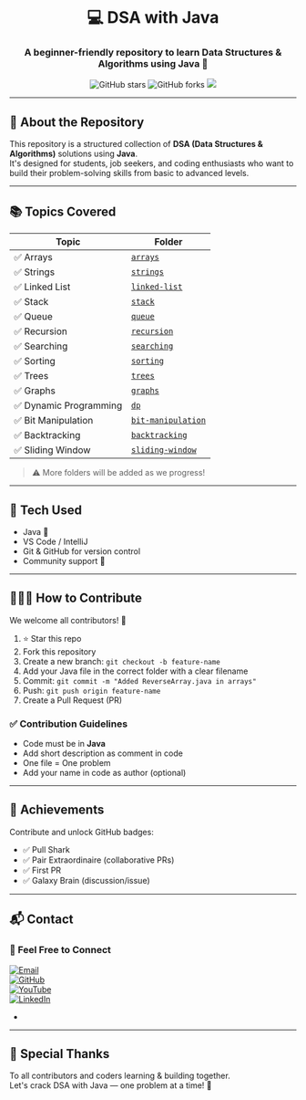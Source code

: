 <h1 align="center">💻 DSA with Java</h1>
<h3 align="center">A beginner-friendly repository to learn Data Structures & Algorithms using Java 🚀</h3>

<p align="center">
  <img src="https://img.shields.io/github/stars/codeByunique/dsa-with-java?style=social" alt="GitHub stars"/>
  <img src="https://img.shields.io/github/forks/codeByunique/dsa-with-java?style=social" alt="GitHub forks"/>
  <img src="https://img.shields.io/badge/Language-Java-blue?style=flat-square&logo=java">
</p>

---

## 📌 About the Repository

This repository is a structured collection of **DSA (Data Structures & Algorithms)** solutions using **Java**.  
It's designed for students, job seekers, and coding enthusiasts who want to build their problem-solving skills from basic to advanced levels.

---

## 📚 Topics Covered

| Topic | Folder |
|-------|--------|
| ✅ Arrays | [`arrays`](./arrays) |
| ✅ Strings | [`strings`](./strings) |
| ✅ Linked List | [`linked-list`](./linked-list) |
| ✅ Stack | [`stack`](./stack) |
| ✅ Queue | [`queue`](./queue) |
| ✅ Recursion | [`recursion`](./recursion) |
| ✅ Searching | [`searching`](./searching) |
| ✅ Sorting | [`sorting`](./sorting) |
| ✅ Trees | [`trees`](./trees) |
| ✅ Graphs | [`graphs`](./graphs) |
| ✅ Dynamic Programming | [`dp`](./dp) |
| ✅ Bit Manipulation | [`bit-manipulation`](./bit-manipulation) |
| ✅ Backtracking | [`backtracking`](./backtracking) |
| ✅ Sliding Window | [`sliding-window`](./sliding-window) |

> ⚠️ More folders will be added as we progress!

---

## 🔧 Tech Used

- Java 🧠
- VS Code / IntelliJ
- Git & GitHub for version control
- Community support 🙌

---

## 🧑‍🤝‍🧑 How to Contribute

We welcome all contributors! 🙌

1. ⭐ Star this repo
2. Fork this repository
3. Create a new branch: `git checkout -b feature-name`
4. Add your Java file in the correct folder with a clear filename
5. Commit: `git commit -m "Added ReverseArray.java in arrays"`
6. Push: `git push origin feature-name`
7. Create a Pull Request (PR)

### ✅ Contribution Guidelines
- Code must be in **Java**
- Add short description as comment in code
- One file = One problem
- Add your name in code as author (optional)

---

## 🏅 Achievements

Contribute and unlock GitHub badges:
- ✅ Pull Shark
- ✅ Pair Extraordinaire (collaborative PRs)
- ✅ First PR
- ✅ Galaxy Brain (discussion/issue)

---

## 📬 Contact

### 🔗 Feel Free to Connect

[![Email](https://img.shields.io/badge/Email-D14836?style=for-the-badge&logo=gmail&logoColor=white)](mailto:07s.atabul@gmail.com)  
[![GitHub](https://img.shields.io/badge/GitHub-100000?style=for-the-badge&logo=github&logoColor=white)](https://github.com/codeByunique)  
[![YouTube](https://img.shields.io/badge/YouTube-FF0000?style=for-the-badge&logo=youtube&logoColor=white)](https://youtube.com/@codeByunique)  
[![LinkedIn](https://img.shields.io/badge/LinkedIn-0A66C2?style=for-the-badge&logo=linkedin&logoColor=white)](https://www.linkedin.com/in/07atabul/)

- 

---

## 🙌 Special Thanks

To all contributors and coders learning & building together.  
Let's crack DSA with Java — one problem at a time! 🚀

